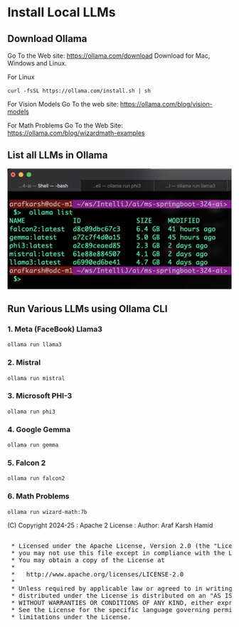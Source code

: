 # Install Local LLMs


## Download Ollama

Go To the Web site: https://ollama.com/download
Download for Mac, Windows and Linux.

For Linux
```
curl -fsSL https://ollama.com/install.sh | sh
```

For Vision Models
Go To the web site: https://ollama.com/blog/vision-models

For Math Problems
Go To the Web Site: https://ollama.com/blog/wizardmath-examples

## List all LLMs in Ollama

![Ai-LLMS-0](https://raw.githubusercontent.com/arafkarsh/ms-springboot-324-ai/main/diagrams/ai/Ai-Ollama-llms.jpg)

## Run Various LLMs using Ollama CLI

### 1. Meta (FaceBook) Llama3
```
ollama run llama3
```

### 2. Mistral

```
ollama run mistral
```

### 3. Microsoft PHI-3
```
ollama run phi3
```

### 4. Google Gemma
```
ollama run gemma
```

### 5. Falcon 2
```
ollama run falcon2
```

### 6. Math Problems
```
ollama run wizard-math:7b
```

(C) Copyright 2024-25 : Apache 2 License : Author: Araf Karsh Hamid

<pre> 
 * Licensed under the Apache License, Version 2.0 (the "License"); 
 * you may not use this file except in compliance with the License.
 * You may obtain a copy of the License at
 *
 *   http://www.apache.org/licenses/LICENSE-2.0  
 *
 * Unless required by applicable law or agreed to in writing, software
 * distributed under the License is distributed on an "AS IS" BASIS, 
 * WITHOUT WARRANTIES OR CONDITIONS OF ANY KIND, either express or implied.
 * See the License for the specific language governing permissions and
 * limitations under the License. 
</pre>
